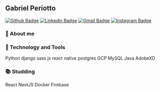 ## Gabriel Periotto

[![Github Badge](https://img.shields.io/badge/-Github-000?style=flat-square&logo=Github&logoColor=white&link=https://github.com/periottocosta)](https://github.com/periottocosta)
[![Linkedin Badge](https://img.shields.io/badge/-LinkedIn-blue?style=flat-square&logo=Linkedin&logoColor=white&link=https://www.linkedin.com/in/gabriel-periotto-160898149//)](https://www.linkedin.com/in/gabriel-periotto-160898149//)
[![Gmail Badge](https://img.shields.io/badge/-Gmail-D14836?&style=flat-square&logo=Gmail&logoColor=white&link=mailto:periottocosta@gmail.com)](mailto:periottocosta@gmail.com)
[![Instagram Badge](https://img.shields.io/badge/instagram-%23E4405F.svg?&style=flat-square&logo=instagram&logoColor=white)](https://www.instagram.com/_.gabriellopes/?hl=pt-br)

### :wave: About me

##### 

### 🚀 Technology and Tools

Python
django
sass
js
react native
postgres
GCP
MySQL
Java
AdobeXD

### 📚 Studding 
React
NextJS
Docker
Firebase
